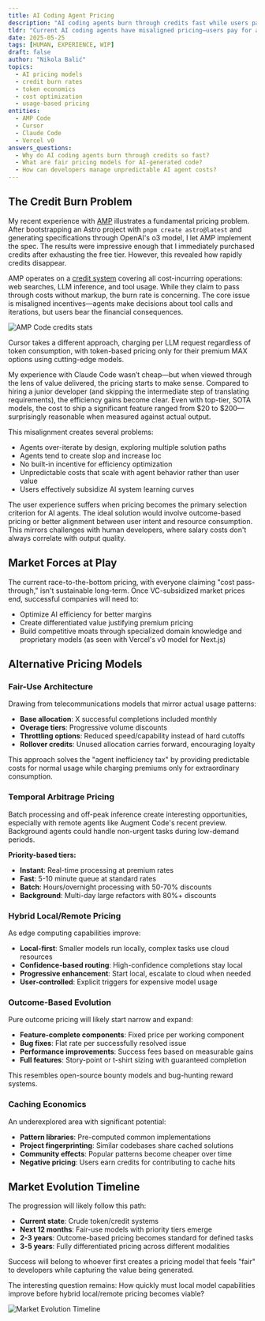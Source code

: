 ```yaml
---
title: AI Coding Agent Pricing
description: "AI coding agents burn through credits fast while users pay for inefficiencies. Explore fair pricing models and market solutions."
tldr: "Current AI coding agents have misaligned pricing—users pay for agent inefficiencies and over-iteration. Credit burn rates are unpredictable and scale with agent behavior, not user value. Solutions include fair-use models, temporal arbitrage, outcome-based pricing, and hybrid local/remote approaches."
date: 2025-05-25
tags: [HUMAN, EXPERIENCE, WIP]
draft: false
author: "Nikola Balić"
topics:
  - AI pricing models
  - credit burn rates
  - token economics
  - cost optimization
  - usage-based pricing
entities:
  - AMP Code
  - Cursor
  - Claude Code
  - Vercel v0
answers_questions:
  - Why do AI coding agents burn through credits so fast?
  - What are fair pricing models for AI-generated code?
  - How can developers manage unpredictable AI agent costs?
---
```


## The Credit Burn Problem

My recent experience with [AMP](https://ampcode.com/) illustrates a fundamental pricing problem. After bootstrapping an Astro project with `pnpm create astro@latest` and generating specifications through OpenAI's o3 model, I let AMP implement the spec. The results were impressive enough that I immediately purchased credits after exhausting the free tier. However, this revealed how rapidly credits disappear.

AMP operates on a [credit system](https://ampcode.com/manual#usage-credits) covering all cost-incurring operations: web searches, LLM inference, and tool usage. While they claim to pass through costs without markup, the burn rate is concerning. The core issue is misaligned incentives—agents make decisions about tool calls and iterations, but users bear the financial consequences.

![AMP Code credits stats](/images/amp-credits-spent.jpg)

Cursor takes a different approach, charging per LLM request regardless of token consumption, with token-based pricing only for their premium MAX options using cutting-edge models.

My experience with Claude Code wasn’t cheap—but when viewed through the lens of value delivered, the pricing starts to make sense. Compared to hiring a junior developer (and skipping the intermediate step of translating requirements), the efficiency gains become clear. Even with top-tier, SOTA models, the cost to ship a significant feature ranged from $20 to $200—surprisingly reasonable when measured against actual output.

This misalignment creates several problems:
- Agents over-iterate by design, exploring multiple solution paths
- Agents tend to create slop and increase loc
- No built-in incentive for efficiency optimization
- Unpredictable costs that scale with agent behavior rather than user value
- Users effectively subsidize AI system learning curves

The user experience suffers when pricing becomes the primary selection criterion for AI agents. The ideal solution would involve outcome-based pricing or better alignment between user intent and resource consumption. This mirrors challenges with human developers, where salary costs don't always correlate with output quality.

## Market Forces at Play

The current race-to-the-bottom pricing, with everyone claiming "cost pass-through," isn't sustainable long-term. Once VC-subsidized market prices end, successful companies will need to:

- Optimize AI efficiency for better margins
- Create differentiated value justifying premium pricing
- Build competitive moats through specialized domain knowledge and proprietary models (as seen with Vercel's v0 model for Next.js)

## Alternative Pricing Models

### Fair-Use Architecture
Drawing from telecommunications models that mirror actual usage patterns:

- **Base allocation**: X successful completions included monthly
- **Overage tiers**: Progressive volume discounts
- **Throttling options**: Reduced speed/capability instead of hard cutoffs
- **Rollover credits**: Unused allocation carries forward, encouraging loyalty

This approach solves the "agent inefficiency tax" by providing predictable costs for normal usage while charging premiums only for extraordinary consumption.

### Temporal Arbitrage Pricing
Batch processing and off-peak inference create interesting opportunities, especially with remote agents like Augment Code's recent preview. Background agents could handle non-urgent tasks during low-demand periods.

**Priority-based tiers:**
- **Instant**: Real-time processing at premium rates
- **Fast**: 5-10 minute queue at standard rates
- **Batch**: Hours/overnight processing with 50-70% discounts
- **Background**: Multi-day large refactors with 80%+ discounts

### Hybrid Local/Remote Pricing
As edge computing capabilities improve:

- **Local-first**: Smaller models run locally, complex tasks use cloud resources
- **Confidence-based routing**: High-confidence completions stay local
- **Progressive enhancement**: Start local, escalate to cloud when needed
- **User-controlled**: Explicit triggers for expensive model usage

### Outcome-Based Evolution
Pure outcome pricing will likely start narrow and expand:

- **Feature-complete components**: Fixed price per working component
- **Bug fixes**: Flat rate per successfully resolved issue
- **Performance improvements**: Success fees based on measurable gains
- **Full features**: Story-point or t-shirt sizing with guaranteed completion

This resembles open-source bounty models and bug-hunting reward systems.

### Caching Economics
An underexplored area with significant potential:

- **Pattern libraries**: Pre-computed common implementations
- **Project fingerprinting**: Similar codebases share cached solutions
- **Community effects**: Popular patterns become cheaper over time
- **Negative pricing**: Users earn credits for contributing to cache hits

## Market Evolution Timeline

The progression will likely follow this path:

- **Current state**: Crude token/credit systems
- **Next 12 months**: Fair-use models with priority tiers emerge
- **2-3 years**: Outcome-based pricing becomes standard for defined tasks
- **3-5 years**: Fully differentiated pricing across different modalities

Success will belong to whoever first creates a pricing model that feels "fair" to developers while capturing the value being generated.

The interesting question remains: How quickly must local model capabilities improve before hybrid local/remote pricing becomes viable?

![Market Evolution Timeline](/images/agent-pricing-market-evolution.png)